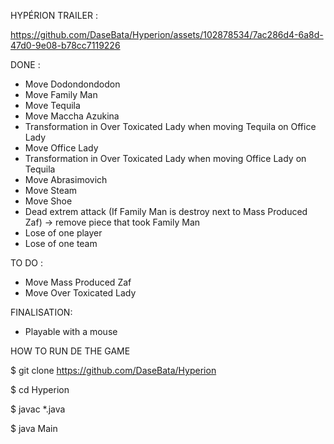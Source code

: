 HYPÉRION TRAILER :




https://github.com/DaseBata/Hyperion/assets/102878534/7ac286d4-6a8d-47d0-9e08-b78cc7119226




DONE :

- Move Dodondondodon
- Move Family Man
- Move Tequila
- Move Maccha Azukina
- Transformation in Over Toxicated Lady when moving Tequila on Office Lady
- Move Office Lady
- Transformation in Over Toxicated Lady when moving Office Lady on Tequila
- Move Abrasimovich
- Move Steam
- Move Shoe
- Dead extrem attack (If Family Man is destroy next to Mass Produced Zaf) -> remove piece that took Family Man
- Lose of one player
- Lose of one team

TO DO :

- Move Mass Produced Zaf
- Move Over Toxicated Lady

FINALISATION:

- Playable with a mouse

HOW TO RUN DE THE GAME

$ git clone https://github.com/DaseBata/Hyperion

$ cd Hyperion

$ javac *.java

$ java Main
